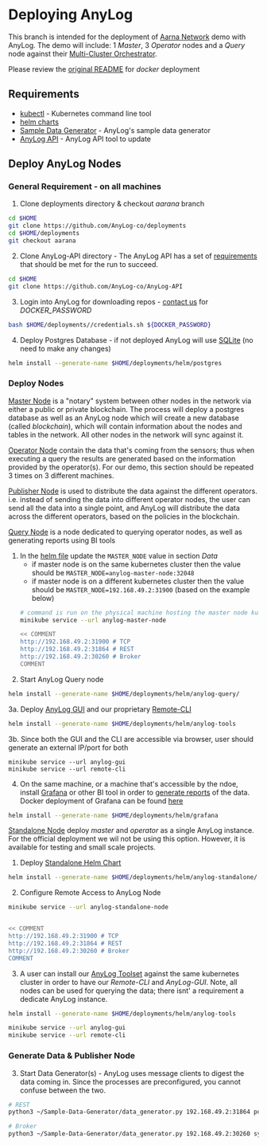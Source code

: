 # Deploying AnyLog 
This branch is intended for the deployment of [Aarna Network](https://www.aarnanetworks.com/) demo with AnyLog. 
The demo will include: 1 _Master_, 3 _Operator_ nodes and a _Query_ node against their [Multi-Cluster Orchestrator](https://www.aarnanetworks.com/amcop).

Please review the [original README](https://github.com/AnyLog-co/deployments/tree/master/REAME.md) for _docker_ deployment 


## Requirements
* [kubectl](https://kubernetes.io/docs/tasks/tools/install-kubectl-linux/) - Kubernetes command line tool
* [helm charts](https://jaya-maduka.medium.com/install-helm-on-ubuntu-20-04-bd5f490c895)
* [Sample Data Generator](https://github.com/AnyLog-co/Sample-Data-Generator) - AnyLog's sample data generator 
* [AnyLog API](https://github.com/AnyLog-co/AnyLog-API) - AnyLog API tool to update 

## Deploy AnyLog Nodes
### General Requirement - on all machines
1. Clone deployments directory & checkout _aarana_ branch  
```bash
cd $HOME
git clone https://github.com/AnyLog-co/deployments
cd $HOME/deployments
git checkout aarana 
```

2. Clone AnyLog-API directory - The AnyLog API has a set of 
[requirements](https://github.com/AnyLog-co/Sample-Data-Generator/blob/master/requirements.txt%20) that should be met 
for the run to succeed. 
```bash
cd $HOME
git clone https://github.com/AnyLog-co/AnyLog-API
```

3. Login into AnyLog for downloading repos - [contact us](mailto:info@anylog.co) for _DOCKER_PASSWORD_ 
```bash
bash $HOME/deployments//credentials.sh ${DOCKER_PASSWORD}
```

4. Deploy Postgres Database - if not deployed AnyLog will use [SQLite](https://sqlite.com/index.html) (no need to make any changes)
```bash
helm install --generate-name $HOME/deployments/helm/postgres
```


### Deploy Nodes
[Master Node](helm/anylog-master) is a "notary" system between other nodes in the network via either a public or private blockchain.
The process will deploy a postgres database as well as an AnyLog node which will create a new database (called _blockchain_), 
which will contain information about the nodes and tables in the network. All other nodes in the network will sync against it. 


[Operator Node](helm/anylog-operator) contain the data that's coming from the sensors; thus when executing a query 
the results are generated based on the information provided by the operator(s). For our demo, this section should be 
repeated 3 times on 3 different machines.  

[Publisher Node](helm/anylog-publisher) is used to distribute the data against the different operators. i.e. instead of 
sending the data into different operator nodes, the user can send all the data into a single point, and AnyLog will 
distribute the data across the different operators, based on the policies in the blockchain.   

[Query Node](helm/anylog-query) is a node dedicated to querying operator nodes, as well as generating reports using BI tools
1. In the [helm file](helm/anylog-query/templates/anylog-query.yaml) update the `MASTER_NODE` value in section _Data_
   * if master node is on the same kubernetes cluster then the value should be `MASTER_NODE=anylog-master-node:32048`
   * if master node is on a different kubernetes cluster then the value should be `MASTER_NODE=192.168.49.2:31900` (based on the example below)   
   ```bash
   # command is run on the physical machine hosting the master node kubernetes service
   minikube service --url anylog-master-node
   
   << COMMENT
   http://192.168.49.2:31900 # TCP 
   http://192.168.49.2:31864 # REST 
   http://192.168.49.2:30260 # Broker 
   COMMENT
   ```
2. Start AnyLog Query node
```bash
helm install --generate-name $HOME/deployments/helm/anylog-query/
```

3a. Deploy [AnyLog GUI](https://github.com/AnyLog-co/AnyLog-GUI) and our proprietary [Remote-CLI](https://github.com/AnyLog-co/Remote-CLI)
```bash
helm install --generate-name $HOME/deployments/helm/anylog-tools
```

3b. Since both the GUI and the CLI are accessible via browser, user should generate an external IP/port for both  
```commandline
minikube service --url anylog-gui
minikube service --url remote-cli
```

4. On the same machine, or a machine that's accessible by the ndoe, install [Grafana](https://grafana.com/docs/grafana/latest/installation/) 
or other BI tool in order to [generate reports](https://github.com/AnyLog-co/documentation/tree/os-dev/northbound%20connectors) 
of the data. Docker deployment of Grafana can be found [here](grafana.sh)
```bash
helm install --generate-name $HOME/deployments/helm/grafana
```

[Standalone Node](helm/anylog-standalone) deploy _master_ and _operator_ as a single AnyLog instance. For the official 
deployment we wil not be using this option. However, it is available for testing and small scale projects.  
1. Deploy [Standalone Helm Chart](helm/anylog-standalone)
```bash
helm install --generate-name $HOME/deployments/helm/anylog-standalone/
```

2. Configure Remote Access to AnyLog Node
```bash 
minikube service --url anylog-standalone-node


<< COMMENT
http://192.168.49.2:31900 # TCP 
http://192.168.49.2:31864 # REST 
http://192.168.49.2:30260 # Broker 
COMMENT 
```

3. A user can install our [AnyLog Toolset](helm/anylog-tools) against the same kubernetes cluster in order to have our
_Remote-CLI_ and _AnyLog-GUI_. Note, all nodes can be used for querying the data; there isnt' a requirement a dedicate 
AnyLog instance.
```bash
helm install --generate-name $HOME/deployments/helm/anylog-tools

minikube service --url anylog-gui
minikube service --url remote-cli
```

### Generate Data & Publisher Node

3. Start Data Generator(s) - AnyLog uses message clients to digest the data coming in. Since the processes are 
preconfigured, you cannot confuse between the two.
```bash
# REST 
python3 ~/Sample-Data-Generator/data_generator.py 192.168.49.2:31864 power post aarna_demo -e --topic power1

# Broker  
python3 ~/Sample-Data-Generator/data_generator.py 192.168.49.2:30260 synchrophasor mqtt aarna_demo -e --topic power2
```
